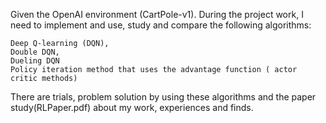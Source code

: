 Given the OpenAI environment (CartPole-v1). During the project work, I need to implement and use, study and compare the following algorithms:

    Deep Q-learning (DQN),
    Double DQN,
    Dueling DQN
    Policy iteration method that uses the advantage function ( actor critic methods)

There are trials, problem solution by using these algorithms and the paper study(RLPaper.pdf) about my work, experiences and finds.
